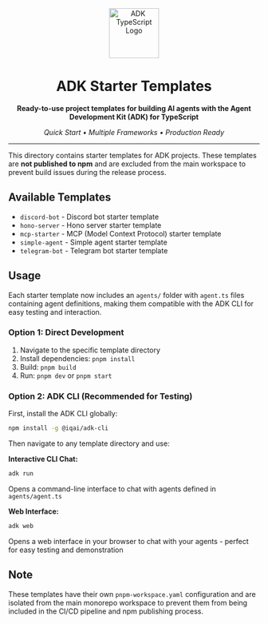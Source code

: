 <div align="center">

<img src="https://files.catbox.moe/vumztw.png" alt="ADK TypeScript Logo" width="100" />

<br/>

# ADK Starter Templates

**Ready-to-use project templates for building AI agents with the Agent Development Kit (ADK) for TypeScript**

*Quick Start • Multiple Frameworks • Production Ready*

---

</div>

This directory contains starter templates for ADK projects. These templates are **not published to npm** and are excluded from the main workspace to prevent build issues during the release process.

## Available Templates

- `discord-bot` - Discord bot starter template
- `hono-server` - Hono server starter template  
- `mcp-starter` - MCP (Model Context Protocol) starter template
- `simple-agent` - Simple agent starter template
- `telegram-bot` - Telegram bot starter template

## Usage

Each starter template now includes an `agents/` folder with `agent.ts` files containing agent definitions, making them compatible with the ADK CLI for easy testing and interaction.

### Option 1: Direct Development
1. Navigate to the specific template directory
2. Install dependencies: `pnpm install`
3. Build: `pnpm build`
4. Run: `pnpm dev` or `pnpm start`

### Option 2: ADK CLI (Recommended for Testing)
First, install the ADK CLI globally:
```bash
npm install -g @iqai/adk-cli
```

Then navigate to any template directory and use:

**Interactive CLI Chat:**
```bash
adk run
```
Opens a command-line interface to chat with agents defined in `agents/agent.ts`

**Web Interface:**
```bash
adk web
```
Opens a web interface in your browser to chat with your agents - perfect for easy testing and demonstration

## Note

These templates have their own `pnpm-workspace.yaml` configuration and are isolated from the main monorepo workspace to prevent them from being included in the CI/CD pipeline and npm publishing process.
